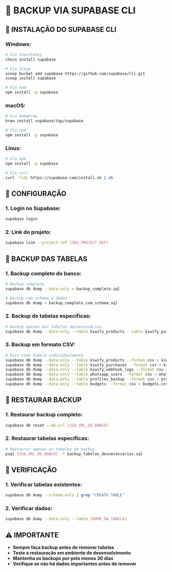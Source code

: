 # 💾 BACKUP VIA SUPABASE CLI

## 🔧 **INSTALAÇÃO DO SUPABASE CLI**

### **Windows:**
```bash
# Via Chocolatey
choco install supabase

# Via Scoop
scoop bucket add supabase https://github.com/supabase/cli.git
scoop install supabase

# Via npm
npm install -g supabase
```

### **macOS:**
```bash
# Via Homebrew
brew install supabase/tap/supabase

# Via npm
npm install -g supabase
```

### **Linux:**
```bash
# Via npm
npm install -g supabase

# Via curl
curl -fsSL https://supabase.com/install.sh | sh
```

## 🔧 **CONFIGURAÇÃO**

### **1. Login no Supabase:**
```bash
supabase login
```

### **2. Link do projeto:**
```bash
supabase link --project-ref [SEU_PROJECT_REF]
```

## 🔧 **BACKUP DAS TABELAS**

### **1. Backup completo do banco:**
```bash
# Backup completo
supabase db dump --data-only > backup_completo.sql

# Backup com schema e dados
supabase db dump > backup_completo_com_schema.sql
```

### **2. Backup de tabelas específicas:**
```bash
# Backup apenas das tabelas desnecessárias
supabase db dump --data-only --table kiwify_products --table kiwify_purchases --table kiwify_webhook_logs --table whatsapp_users --table profiles_backup --table budgets > backup_tabelas_desnecessarias.sql
```

### **3. Backup em formato CSV:**
```bash
# Para cada tabela individualmente
supabase db dump --data-only --table kiwify_products --format csv > kiwify_products.csv
supabase db dump --data-only --table kiwify_purchases --format csv > kiwify_purchases.csv
supabase db dump --data-only --table kiwify_webhook_logs --format csv > kiwify_webhook_logs.csv
supabase db dump --data-only --table whatsapp_users --format csv > whatsapp_users.csv
supabase db dump --data-only --table profiles_backup --format csv > profiles_backup.csv
supabase db dump --data-only --table budgets --format csv > budgets.csv
```

## 🔧 **RESTAURAR BACKUP**

### **1. Restaurar backup completo:**
```bash
supabase db reset --db-url [SUA_URL_DO_BANCO]
```

### **2. Restaurar tabelas específicas:**
```bash
# Restaurar apenas as tabelas de backup
psql [SUA_URL_DO_BANCO] -f backup_tabelas_desnecessarias.sql
```

## 🔧 **VERIFICAÇÃO**

### **1. Verificar tabelas existentes:**
```bash
supabase db dump --schema-only | grep "CREATE TABLE"
```

### **2. Verificar dados:**
```bash
supabase db dump --data-only --table [NOME_DA_TABELA]
```

## ⚠️ **IMPORTANTE**

- **Sempre faça backup antes de remover tabelas**
- **Teste a restauração em ambiente de desenvolvimento**
- **Mantenha os backups por pelo menos 30 dias**
- **Verifique se não há dados importantes antes de remover**
